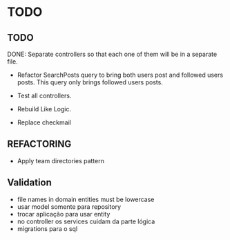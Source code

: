 # TODO

## TODO
DONE: Separate controllers so that each one of them will be in a separate file.

- Refactor SearchPosts query to bring both users post and followed users posts. This query only brings followed users posts.

- Test all controllers.

- Rebuild Like Logic.

- Replace checkmail

## REFACTORING
- Apply team directories pattern 


## Validation

- file names in domain entities must be lowercase
- usar model somente para repository
- trocar aplicação para usar entity
- no controller os services cuidam da parte lógica
- migrations para o sql
